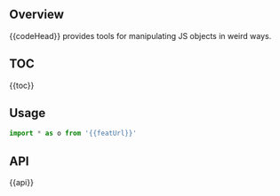## Overview

{{codeHead}} provides tools for manipulating JS objects in weird ways.

## TOC

{{toc}}

## Usage

```js
import * as o from '{{featUrl}}'
```

## API

{{api}}
